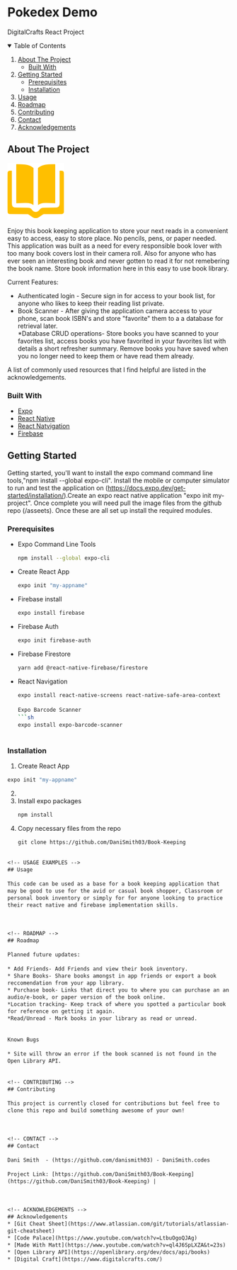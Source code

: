 # Pokedex Demo
DigitalCrafts React Project


<!-- TABLE OF CONTENTS -->
<details open="open">
  <summary>Table of Contents</summary>
  <ol>
    <li>
      <a href="#about-the-project">About The Project</a>
      <ul>
        <li><a href="#built-with">Built With</a></li>
      </ul>
    </li>
    <li>
      <a href="#getting-started">Getting Started</a>
      <ul>
        <li><a href="#prerequisites">Prerequisites</a></li>
        <li><a href="#installation">Installation</a></li>
      </ul>
    </li>
    <li><a href="#usage">Usage</a></li>
    <li><a href="#roadmap">Roadmap</a></li>
    <li><a href="#contributing">Contributing</a></li>
    <li><a href="#contact">Contact</a></li>
    <li><a href="#acknowledgements">Acknowledgements</a></li>
  </ol>
</details>



<!-- ABOUT THE PROJECT -->
## About The Project

[![Book-Keeping-Logo](assets/book-icon.png)](projectLink)

Enjoy this book keeping application to store your next reads in a convenient easy to access, easy to store place. No pencils, pens, or paper needed.
This application was built as a need for every responsible book lover with too many book covers lost in their camera roll. Also for anyone who has ever seen an interesting book and never gotten to read it for not remebering the book name. Store book information here in this easy to use book library. 

Current Features:

* Authenticated login - Secure sign in for access to your book list, for anyone who likes to keep their reading list private.  
* Book Scanner - After giving the application camera access to your phone, scan book ISBN's and store "favorite" them to a a database for retrieval later.  
*Database CRUD operations- Store books you have scanned to your favorites list, access books you have favorited in your favorites list with details a short refresher summary. Remove books you have saved when you no longer need to keep them or have read them already. 

 

A list of commonly used resources that I find helpful are listed in the acknowledgements.

### Built With

* [Expo](https://docs.expo.dev/)
* [React Native](https://reactnative.dev/)
* [React Natvigation](https://reactnative.dev/)
* [Firebase](https://firebase.google.com/)



<!-- GETTING STARTED -->
## Getting Started

Getting started, you'll want to install the expo command command line tools,"npm install --global expo-cli". Install the mobile or computer simulator to run and test the application on (https://docs.expo.dev/get-started/installation/).Create an expo react native application "expo init my-project". Once complete you will need pull the image files from the github repo (/asseets). Once these are all set up install the required modules.

### Prerequisites

* Expo Command Line Tools
  ```sh
  npm install --global expo-cli

* Create React App
  ```sh
  expo init "my-appname"
  ```
* Firebase install 
  ```sh
  expo install firebase

* Firebase Auth
  ```sh
  expo init firebase-auth

* Firebase Firestore
  ```sh
  yarn add @react-native-firebase/firestore

* React Navigation
  ```sh
  expo install react-native-screens react-native-safe-area-context

  Expo Barcode Scanner
  ```sh
  expo install expo-barcode-scanner

  

### Installation


1. Create React App
  ```sh
  expo init "my-appname"
   ```
2. 
3. Install expo packages
   ```sh
   npm install 
   ```
4. Copy necessary files from the repo
   ```git
   git clone https://github.com/DaniSmith03/Book-Keeping
  ```

<!-- USAGE EXAMPLES -->
## Usage

This code can be used as a base for a book keeping application that may be good to use for the avid or casual book shopper, Classroom or personal book inventory or simply for for anyone looking to practice their react native and firebase implementation skills. 



<!-- ROADMAP -->
## Roadmap

Planned future updates:

* Add Friends- Add Friends and view their book inventory. 
* Share Books- Share books amongst in app friends or export a book reccomendation from your app library. 
* Purchase book- Links that direct you to where you can purchase an an audio/e-book, or paper version of the book online.
*Location tracking- Keep track of where you spotted a particular book for reference on getting it again.
*Read/Unread - Mark books in your library as read or unread.  


Known Bugs

* Site will throw an error if the book scanned is not found in the Open Library API.


<!-- CONTRIBUTING -->
## Contributing

This project is currently closed for contributions but feel free to clone this repo and build something awesome of your own!



<!-- CONTACT -->
## Contact

Dani Smith  - (https://github.com/danismith03) - DaniSmith.codes  

Project Link: [https://github.com/DaniSmith03/Book-Keeping](https://github.com/DaniSmith03/Book-Keeping) | 



<!-- ACKNOWLEDGEMENTS -->
## Acknowledgements
* [Git Cheat Sheet](https://www.atlassian.com/git/tutorials/atlassian-git-cheatsheet)
* [Code Palace](https://www.youtube.com/watch?v=LtbuOgoQJAg)
* [Made With Matt](https://www.youtube.com/watch?v=ql4J6SpLXZA&t=23s)
* [Open Library API](https://openlibrary.org/dev/docs/api/books)
* [Digital Craft](https://www.digitalcrafts.com/)